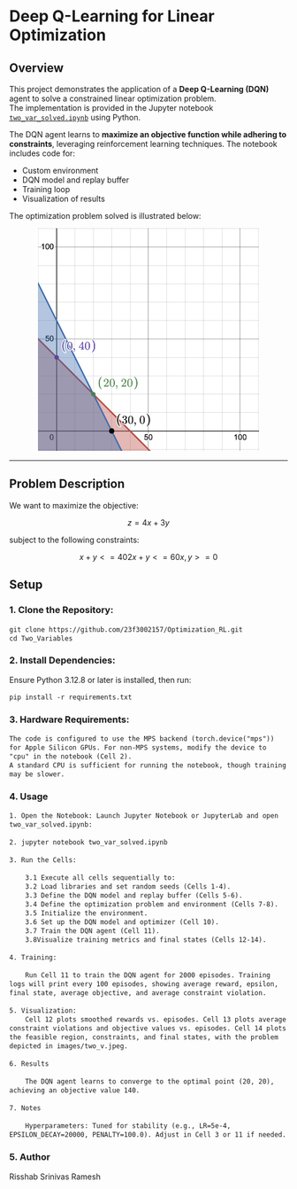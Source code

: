 # Deep Q-Learning for Linear Optimization

## Overview
This project demonstrates the application of a **Deep Q-Learning (DQN)** agent to solve a constrained linear optimization problem.  
The implementation is provided in the Jupyter notebook [`two_var_solved.ipynb`](./two_var_solved.ipynb) using Python.  

The DQN agent learns to **maximize an objective function while adhering to constraints**, leveraging reinforcement learning techniques. The notebook includes code for:

- Custom environment  
- DQN model and replay buffer  
- Training loop  
- Visualization of results  

The optimization problem solved is illustrated below:

<p align="center">
  <img src="./images/two_v.png" alt="Linear Optimization Problem" width="400"/>
</p>

---

## Problem Description

We want to maximize the objective:

```math
z = 4x + 3y
``` 
subject to the following constraints:

```math
x + y <= 40
2x + y <= 60
x, y >= 0
```


## Setup

### 1. Clone the Repository:

```
git clone https://github.com/23f3002157/Optimization_RL.git
cd Two_Variables
```


### 2. Install Dependencies: 
Ensure Python 3.12.8 or later is installed, then run:

```
pip install -r requirements.txt
```


### 3. Hardware Requirements:

```
The code is configured to use the MPS backend (torch.device("mps")) for Apple Silicon GPUs. For non-MPS systems, modify the device to "cpu" in the notebook (Cell 2). 
A standard CPU is sufficient for running the notebook, though training may be slower.
```

### 4. Usage

```
1. Open the Notebook: Launch Jupyter Notebook or JupyterLab and open two_var_solved.ipynb:

2. jupyter notebook two_var_solved.ipynb

3. Run the Cells:

    3.1 Execute all cells sequentially to:
    3.2 Load libraries and set random seeds (Cells 1-4).
    3.3 Define the DQN model and replay buffer (Cells 5-6).
    3.4 Define the optimization problem and environment (Cells 7-8).
    3.5 Initialize the environment.
    3.6 Set up the DQN model and optimizer (Cell 10).
    3.7 Train the DQN agent (Cell 11).
    3.8Visualize training metrics and final states (Cells 12-14).

4. Training:

    Run Cell 11 to train the DQN agent for 2000 episodes. Training logs will print every 100 episodes, showing average reward, epsilon, final state, average objective, and average constraint violation.

5. Visualization:
    Cell 12 plots smoothed rewards vs. episodes. Cell 13 plots average constraint violations and objective values vs. episodes. Cell 14 plots the feasible region, constraints, and final states, with the problem depicted in images/two_v.jpeg.

6. Results

    The DQN agent learns to converge to the optimal point (20, 20), achieving an objective value 140. 

7. Notes

    Hyperparameters: Tuned for stability (e.g., LR=5e-4, EPSILON_DECAY=20000, PENALTY=100.0). Adjust in Cell 3 or 11 if needed.

```
### 5. Author

Risshab Srinivas Ramesh

